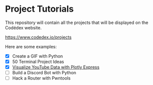 # Project Tutorials

This repository will contain all the projects that will be displayed on the Codédex website.

https://www.codedex.io/projects

Here are some examples:

- [x] Create a GIF with Python
- [x] 50 Terminal Project Ideas
- [x] [Visualize YouTube Data with Plotly Express](https://www.codedex.io/projects/visualize-youtube-data-with-plotly)
- [ ] Build a Discord Bot with Python
- [ ] Hack a Router with Pwntools
